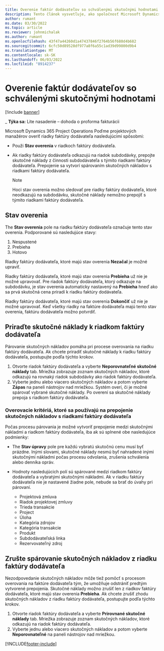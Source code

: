 ```yaml
---
title: Overenie faktúr dodávateľov so schválenými skutočnými hodnotami
description: Tento článok vysvetľuje, ako spoločnosť Microsoft Dynamics 365 Project Operations Poďme projektových manažérov overiť faktúry dodávateľov so skutočnosťami, ktoré boli schválené, keď dodávatelia vykonali prácu a zaznamenali čas, a výdavky a materiály, ktoré použili členovia projektového tímu.
author: rumant
ms.date: 03/30/2022
ms.topic: article
ms.reviewer: johnmichalak
ms.author: rumant
ms.openlocfilehash: 43f47a44260d1a47437846f2764b56f680d4b682
ms.sourcegitcommit: 6cfc50d89528df977a8f6a55c1ad39d99800d9b4
ms.translationtype: MT
ms.contentlocale: sk-SK
ms.lasthandoff: 06/03/2022
ms.locfileid: "8914237"
---
```

# <a name="verification-of-vendor-invoices-with-approved-actuals"></a>Overenie faktúr dodávateľov so schválenými skutočnými hodnotami

[!include [banner](../../includes/dataverse-preview.md)]

_ **Týka sa:** Lite nasadenie – dohoda o proforma fakturácii

Microsoft Dynamics 365 Project Operations Poďme projektových manažérov overiť riadky faktúry dodávateľa nasledujúcimi spôsobmi:

- Použi **Stav overenia** v riadkoch faktúry dodávateľa.
- Ak riadky faktúry dodávateľa odkazujú na riadok subdodávky, prepojte skutočné náklady z činnosti subdodávateľa s týmito riadkami faktúry dodávateľa. Prepojenie sa vytvorí spárovaním skutočných nákladov s riadkami faktúry dodávateľa.

    > [!NOTE]
    > Hoci stav overenia možno sledovať pre riadky faktúry dodávateľa, ktoré neodkazujú na subdodávku, skutočné náklady nemožno prepojiť s týmito riadkami faktúry dodávateľa.

## <a name="verification-status"></a>Stav overenia

The **Stav overenia** pole na riadku faktúry dodávateľa označuje tento stav overenia. Podporované sú nasledujúce stavy:

1. Nespustené
2. Prebieha
3. Hotovo

Riadky faktúry dodávateľa, ktoré majú stav overenia **Nezačal** je možné upraviť.

Riadky faktúry dodávateľa, ktoré majú stav overenia **Prebieha** už nie je možné upravovať. Pre riadok faktúry dodávateľa, ktorý odkazuje na subdodávku, je stav overenia automaticky nastavený na **Prebieha** hneď ako sa prvá skutočná cena priradí k riadku faktúry dodávateľa.

Riadky faktúry dodávateľa, ktoré majú stav overenia **Dokončiť** už nie je možné upravovať. Keď všetky riadky na faktúre dodávateľa majú tento stav overenia, faktúru dodávateľa možno potvrdiť.

## <a name="match-cost-actuals-to-vendor-invoice-lines"></a>Priraďte skutočné náklady k riadkom faktúry dodávateľa

Párovanie skutočných nákladov pomáha pri procese overovania na riadku faktúry dodávateľa. Ak chcete priradiť skutočné náklady k riadku faktúry dodávateľa, postupujte podľa týchto krokov.

1. Otvorte riadok faktúry dodávateľa a vyberte **Neporovnateľné skutočné náklady** tab. Mriežka zobrazuje zoznam skutočných nákladov, ktoré odkazujú na rovnaký riadok subdodávky ako riadok faktúry dodávateľa.
2. Vyberte jednu alebo viacero skutočných nákladov a potom vyberte **Zápas** na paneli nástrojov nad mriežkou. Systém overí, či je možné spárovať vybrané skutočné náklady. Po overení sa skutočné náklady prepoja s riadkom faktúry dodávateľa.

### <a name="validation-criteria-that-are-used-to-link-cost-actuals-to-vendor-invoice-lines"></a>Overovacie kritériá, ktoré sa používajú na prepojenie skutočných nákladov s riadkami faktúry dodávateľa

Počas procesu párovania je možné vytvoriť prepojenie medzi skutočnými nákladmi a riadkom faktúry dodávateľa, iba ak sú splnené obe nasledujúce podmienky:

- The **Stav úpravy** pole pre každú vybratú skutočnú cenu musí byť prázdne. Inými slovami, skutočné náklady nesmú byť nahradené inými skutočnými nákladmi počas procesu odvolania, zrušenia schválenia alebo denníka opráv.
- Hodnoty nasledujúcich polí sú spárované medzi riadkom faktúry dodávateľa a vybratými skutočnými nákladmi. Ak v riadku faktúry dodávateľa nie je nastavené žiadne pole, nebude sa brať do úvahy pri párovaní.

    - Projektová zmluva
    - Riadok projektovej zmluvy
    - Trieda transakcie
    - Project
    - Úloha
    - Kategória zdrojov
    - Kategória transakcie
    - Produkt
    - Subdodávateľská linka
    - Rezervovateľný zdroj

## <a name="unmatch-cost-actuals-from-a-vendor-invoice-line"></a>Zrušte spárovanie skutočných nákladov z riadku faktúry dodávateľa

Nezodpovedanie skutočných nákladov môže tiež pomôcť s procesom overovania na faktúre dodávateľa tým, že umožňuje odstrániť predtým vytvorené prepojenia. Skutočné náklady možno zrušiť len z riadkov faktúry dodávateľa, ktoré majú stav overenia **Prebieha**. Ak chcete zrušiť zhodu skutočných nákladov z riadku faktúry dodávateľa, postupujte podľa týchto krokov.

1. Otvorte riadok faktúry dodávateľa a vyberte **Prirovnané skutočné náklady** tab. Mriežka zobrazuje zoznam skutočných nákladov, ktoré odkazujú na riadok faktúry dodávateľa.
2. Vyberte jednu alebo viacero skutočných nákladov a potom vyberte **Neporovnateľné** na paneli nástrojov nad mriežkou.

[!INCLUDE[footer-include](../../includes/footer-banner.md)]
